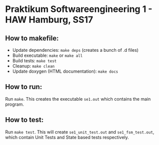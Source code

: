 # Praktikum Softwareengineering 1 - HAW Hamburg, SS17

## How to makefile:
* Update dependencies: `make deps` (creates a bunch of .d files)
* Build executable: `make` or `make all`
* Build tests: `make test`
* Cleanup: `make clean`
* Update doxygen (HTML documentation): `make docs`

## How to run:
Run `make`. This creates the executable `se1.out` which contains the main program.

## How to test:
Run `make test`. This will create `se1_unit_test.out` and `se1_fsm_test.out`, which contain Unit Tests and State based tests respectively.